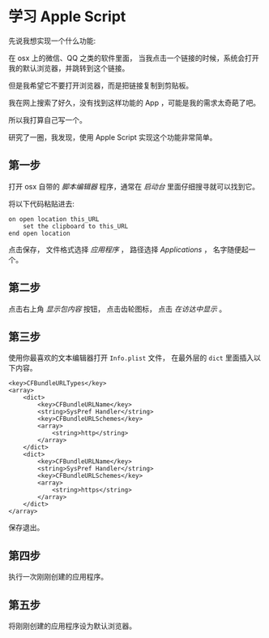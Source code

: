 # 学习 Apple Script

先说我想实现一个什么功能:

在 osx 上的微信、QQ 之类的软件里面，
当我点击一个链接的时候，系统会打开我的默认浏览器，并跳转到这个链接。

但是我希望它不要打开浏览器，而是把链接复制到剪贴板。

我在网上搜索了好久，没有找到这样功能的 App ，可能是我的需求太奇葩了吧。

所以我打算自己写一个。

研究了一圈，我发现，使用 Apple Script 实现这个功能非常简单。

## 第一步

打开 osx 自带的 _脚本编辑器_ 程序，通常在 _启动台_ 里面仔细搜寻就可以找到它。

将以下代码粘贴进去:

    on open location this_URL
        set the clipboard to this_URL
    end open location

点击保存，
文件格式选择 _应用程序_ ，
路径选择 _Applications_ ，
名字随便起一个。

## 第二步

点击右上角 _显示包内容_ 按钮，
点击齿轮图标，
点击 _在访达中显示_ 。

## 第三步

使用你最喜欢的文本编辑器打开 `Info.plist` 文件，
在最外层的 `dict` 里面插入以下内容。

    <key>CFBundleURLTypes</key>
    <array>
        <dict>
            <key>CFBundleURLName</key>
            <string>SysPref Handler</string>
            <key>CFBundleURLSchemes</key>
            <array>
                <string>http</string>
            </array>
        </dict>
        <dict>
            <key>CFBundleURLName</key>
            <string>SysPref Handler</string>
            <key>CFBundleURLSchemes</key>
            <array>
                <string>https</string>
            </array>
        </dict>
    </array>

保存退出。

## 第四步

执行一次刚刚创建的应用程序。

## 第五步

将刚刚创建的应用程序设为默认浏览器。
